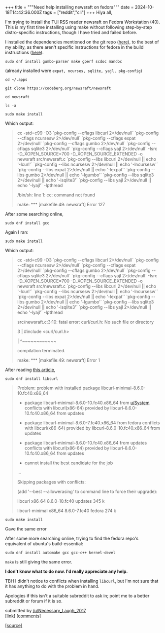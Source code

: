 +++
title = """Need help installing newsraft on fedora"""
date = 2024-10-18T14:42:36.000Z
tags = ["reddit","cli"]
+++
Hiya all,

I'm trying to install the TUI RSS reader newsraft on Fedora Workstation (40). This is my first time installing using make without following step-by-step distro-specific instructions, though I have tried and failed before.

I installed the dependencies mentioned on the git repo ([here](https://codeberg.org/newsraft/newsraft/src/branch/main)), to the best of my ability, as there aren't specific instructions for fedora in the build instructions ([here](https://codeberg.org/newsraft/newsraft/src/branch/main/doc/build-instructions.md)).

`sudo dnf install gumbo-parser make gperf scdoc mandoc`

(already installed were `expat, ncurses, sqlite, yajl, pkg-config`)

`cd ~/.apps`

`git clone https://codeberg.org/newsraft/newsraft`

`cd newsraft`

`ls -a`

`sudo make install`

Which output:

> cc -std=c99 -O3 \`pkg-config --cflags libcurl 2>/dev/null\` \`pkg-config --cflags ncursesw 2>/dev/null\` \`pkg-config --cflags expat 2>/dev/null\` \`pkg-config --cflags gumbo 2>/dev/null\` \`pkg-config --cflags sqlite3 2>/dev/null\` \`pkg-config --cflags yajl 2>/dev/null\` -Isrc -D\_XOPEN\_SOURCE=700 -D\_XOPEN\_SOURCE\_EXTENDED -o newsraft src/newsraft.c \`pkg-config --libs libcurl 2>/dev/null || echo '-lcurl'\` \`pkg-config --libs ncursesw 2>/dev/null || echo '-lncursesw'\` \`pkg-config --libs expat 2>/dev/null || echo '-lexpat'\` \`pkg-config --libs gumbo 2>/dev/null || echo '-lgumbo'\` \`pkg-config --libs sqlite3 2>/dev/null || echo '-lsqlite3'\` \`pkg-config --libs yajl 2>/dev/null || echo '-lyajl'\` -lpthread
> 
> /bin/sh: line 1: cc: command not found
> 
> make: \*\*\* \[makefile:49: newsraft\] Error 127

After some searching online,

`sudo dnf install gcc`

Again I ran:

`sudo make install`

Which output:

> cc -std=c99 -O3 \`pkg-config --cflags libcurl 2>/dev/null\` \`pkg-config --cflags ncursesw 2>/dev/null\` \`pkg-config --cflags expat 2>/dev/null\` \`pkg-config --cflags gumbo 2>/dev/null\` \`pkg-config --cflags sqlite3 2>/dev/null\` \`pkg-config --cflags yajl 2>/dev/null\` -Isrc -D\_XOPEN\_SOURCE=700 -D\_XOPEN\_SOURCE\_EXTENDED -o newsraft src/newsraft.c \`pkg-config --libs libcurl 2>/dev/null || echo '-lcurl'\` \`pkg-config --libs ncursesw 2>/dev/null || echo '-lncursesw'\` \`pkg-config --libs expat 2>/dev/null || echo '-lexpat'\` \`pkg-config --libs gumbo 2>/dev/null || echo '-lgumbo'\` \`pkg-config --libs sqlite3 2>/dev/null || echo '-lsqlite3'\` \`pkg-config --libs yajl 2>/dev/null || echo '-lyajl'\` -lpthread
> 
> src/newsraft.c:3:10: fatal error: curl/curl.h: No such file or directory
> 
> 3 | #include <curl/curl.h>
> 
> | ^~~~~~~~~~~~~
> 
> compilation terminated.
> 
> make: \*\*\* \[makefile:49: newsraft\] Error 1

After reading [this article](https://candid.technology/fatal-error-curl-curl-h-no-such-file-or-directory/),

`sudo dnf install libcurl`

> Problem: problem with installed package libcurl-minimal-8.6.0-10.fc40.x86\_64
> 
> *   package libcurl-minimal-8.6.0-10.fc40.x86\_64 from [u/System](/u/System) conflicts with libcurl(x86-64) provided by libcurl-8.6.0-10.fc40.x86\_64 from updates
>     
> *   package libcurl-minimal-8.6.0-7.fc40.x86\_64 from fedora conflicts with libcurl(x86-64) provided by libcurl-8.6.0-10.fc40.x86\_64 from updates
>     
> *   package libcurl-minimal-8.6.0-10.fc40.x86\_64 from updates conflicts with libcurl(x86-64) provided by libcurl-8.6.0-10.fc40.x86\_64 from updates
>     
> *   cannot install the best candidate for the job
>     
> 
> ...
> 
> Skipping packages with conflicts:
> 
> (add '--best --allowerasing' to command line to force their upgrade):
> 
> libcurl x86\_64 8.6.0-10.fc40 updates 345 k
> 
> libcurl-minimal x86\_64 8.6.0-7.fc40 fedora 274 k

`sudo make install`

Gave the same error

After some more searching online, trying to find the fedora repo's equivalent of ubuntu's build-essential:

`sudo dnf install automake gcc gcc-c++ kernel-devel`

`make` is still giving the same error.

**I don't know what to do now. I'd really appreciate any help.**

TBH I didn't notice to conflicts when installing `libcurl`, but I'm not sure that it has anything to do with the problem in hand.

Apologies if this isn't a suitable subreddit to ask in; point me to a better subreddit or forum if it is so.

submitted by [/u/Necessary\_Laugh\_2017](https://www.reddit.com/user/Necessary_Laugh_2017)  
[\[link\]](https://www.reddit.com/r/commandline/comments/1g6jpee/need_help_installing_newsraft_on_fedora/) [\[comments\]](https://www.reddit.com/r/commandline/comments/1g6jpee/need_help_installing_newsraft_on_fedora/)

[[source]](https://www.reddit.com/r/commandline/comments/1g6jpee/need_help_installing_newsraft_on_fedora/)
